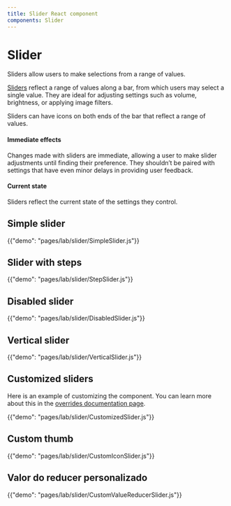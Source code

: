```yaml
---
title: Slider React component
components: Slider
---
```


# Slider

<p class="description">Sliders allow users to make selections from a range of values.</p>

[Sliders](https://material.io/design/components/sliders.html) reflect a range of values along a bar, from which users may select a single value. They are ideal for adjusting settings such as volume, brightness, or applying image filters.

Sliders can have icons on both ends of the bar that reflect a range of values.

#### Immediate effects

Changes made with sliders are immediate, allowing a user to make slider adjustments until finding their preference. They shouldn’t be paired with settings that have even minor delays in providing user feedback.

#### Current state

Sliders reflect the current state of the settings they control.

## Simple slider

{{"demo": "pages/lab/slider/SimpleSlider.js"}}

## Slider with steps

{{"demo": "pages/lab/slider/StepSlider.js"}}

## Disabled slider

{{"demo": "pages/lab/slider/DisabledSlider.js"}}

## Vertical slider

{{"demo": "pages/lab/slider/VerticalSlider.js"}}

## Customized sliders

Here is an example of customizing the component. You can learn more about this in the [overrides documentation page](/customization/overrides/).

{{"demo": "pages/lab/slider/CustomizedSlider.js"}}

## Custom thumb

{{"demo": "pages/lab/slider/CustomIconSlider.js"}}

## Valor do reducer personalizado

{{"demo": "pages/lab/slider/CustomValueReducerSlider.js"}}